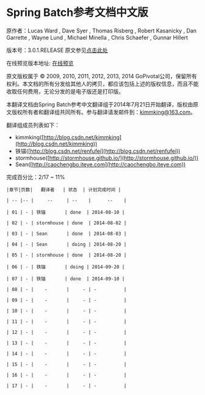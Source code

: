 # Spring Batch参考文档中文版

原作者：Lucas Ward , Dave Syer , Thomas Risberg , Robert Kasanicky , Dan Garrette , Wayne Lund , Michael Minella , Chris Schaefer , Gunnar Hillert

版本号：3.0.1.RELEASE 原文参见[点击此处](http://docs.spring.io/spring-batch/trunk/reference/html/index.html)

在线预览版本地址: [在线预览](http://kimmking.gitbooks.io/springbatchreference/)

原文版权属于 © 2009, 2010, 2011, 2012, 2013, 2014 GoPivotal公司，保留所有权利。本文档的所有分发给其他人的拷贝，都应该包括上述的版权信息，而且不能收取任何费用，无论分发的是电子版还是打印版。

本翻译文档由Spring Batch参考中文翻译组于2014年7月21日开始翻译，版权由原文版权所有者和翻译组共同所有。参与翻译请发邮件到：kimmking@163.com。

翻译组成员列表如下：

* kimmking([http://blog.csdn.net/kimmking](http://blog.csdn.net/kimmking))
* 铁锚([http://blog.csdn.net/renfufei](http://blog.csdn.net/renfufei))
* stormhouse([http://stormhouse.github.io/](http://stormhouse.github.io/))
* Sean([http://caochengbo.iteye.com](http://caochengbo.iteye.com))

完成百分比：2/17 ~ 11%
	
	|章节|页数|   翻译者   | 状态  | 计划完成时间 |
	
	| -- |-- |     --     | --    |      --    |
	
	| 01 | - | 铁锚       | done  | 2014-08-10 |
	
	| 02 | - | stormhouse | done  | 2014-08-02 |
	
	| 03 | - | Sean       | done  | 2014-08-03 |
	
	| 04 | - | Sean       | doing | 2014-08-20 |
	
	| 05 | - | stormhouse | done  | 2014-08-20 |
	
	| 06 | - | 铁锚       | doing | 2014-09-20 |
	
	| 07 | - | 铁锚       | done  | 2014-09-10 |
	
	| 08 | - |    -       |     - | -          |
	
	| 09 | - |    -       |     - | -          |
	
	| 10 | - |    -       |     - | -          |
	
	| 11 | - |    -       |     - | -          |
	
	| 12 | - |    -       |     - | -          |
	
	| 13 | - |    -       |     - | -          |
	
	| 14 | - |    -       |     - | -          |
	
	| 15 | - |    -       |     - | -          |
	
	| 16 | - |    -       |     - | -          |
	
	| 17 | - |    -       |     - | -          |

